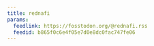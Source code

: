```yaml
---
title: rednafi
params:
  feedlink: https://fosstodon.org/@rednafi.rss
  feedid: b865f0c6e4f05e7d0e8dc0fac747fe06
---
```

